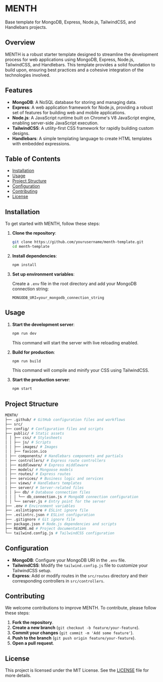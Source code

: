 # MENTH

Base template for MongoDB, Express, Node.js, TailwindCSS, and Handlebars projects.

## Overview

MENTH is a robust starter template designed to streamline the development process for web applications using MongoDB, Express, Node.js, TailwindCSS, and Handlebars. This template provides a solid foundation to build upon, ensuring best practices and a cohesive integration of the technologies involved.

## Features

- **MongoDB**: A NoSQL database for storing and managing data.
- **Express**: A web application framework for Node.js, providing a robust set of features for building web and mobile applications.
- **Node.js**: A JavaScript runtime built on Chrome's V8 JavaScript engine, enabling server-side JavaScript execution.
- **TailwindCSS**: A utility-first CSS framework for rapidly building custom designs.
- **Handlebars**: A simple templating language to create HTML templates with embedded expressions.

## Table of Contents

- [Installation](#installation)
- [Usage](#usage)
- [Project Structure](#project-structure)
- [Configuration](#configuration)
- [Contributing](#contributing)
- [License](#license)

## Installation

To get started with MENTH, follow these steps:

1. **Clone the repository**:

    ```bash
    git clone https://github.com/yourusername/menth-template.git
    cd menth-template
    ```

2. **Install dependencies**:

    ```bash
    npm install
    ```

3. **Set up environment variables**:

    Create a `.env` file in the root directory and add your MongoDB connection string:

    ```env
    MONGODB_URI=your_mongodb_connection_string
    ```

## Usage

1. **Start the development server**:

    ```bash
    npm run dev
    ```

    This command will start the server with live reloading enabled.

2. **Build for production**:

    ```bash
    npm run build
    ```

    This command will compile and minify your CSS using TailwindCSS.

3. **Start the production server**:

    ```bash
    npm start
    ```

## Project Structure
```bash
MENTH/
├── .github/ # GitHub configuration files and workflows
├── src/
├── config/ # Configuration files and scripts
├── public/ # Static assets
│ │ ├── css/ # Stylesheets
│ │ ├── js/ # Scripts
│ │ ├── images/ # Images
│ │ ├── favicon.ico
│ ├── components/ # Handlebars components and partials
│ ├── controllers/ # Express route controllers
│ ├── middleware/ # Express middleware
│ ├── models/ # Mongoose models
│ ├── routes/ # Express routes
│ ├── services/ # Business logic and services
│ ├── views/ # Handlebars templates
│ ├── server/ # Server-related files
│ │ ├── db/ # Database connection files
│ │ │ └── db_connection.js # MongoDB connection configuration
│ │ └── server.js # Entry point for the server
├── .env # Environment variables
├── .eslintignore # ESLint ignore file
├── .eslintrc.json # ESLint configuration
├── .gitignore # Git ignore file
├── package.json # Node.js dependencies and scripts
├── README.md # Project documentation
└── tailwind.config.js # TailwindCSS configuration
```

## Configuration

- **MongoDB**: Configure your MongoDB URI in the `.env` file.
- **TailwindCSS**: Modify the `tailwind.config.js` file to customize your TailwindCSS setup.
- **Express**: Add or modify routes in the `src/routes` directory and their corresponding controllers in `src/controllers`.

## Contributing

We welcome contributions to improve MENTH. To contribute, please follow these steps:

1. **Fork the repository**.
2. **Create a new branch** (`git checkout -b feature/your-feature`).
3. **Commit your changes** (`git commit -m 'Add some feature'`).
4. **Push to the branch** (`git push origin feature/your-feature`).
5. **Open a pull request**.

## License

This project is licensed under the MIT License. See the [LICENSE](LICENSE) file for more details.
